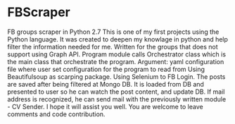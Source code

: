 # FBScraper
FB groups scraper in Python 2.7
This is one of my first projects using the Python language.
It was created to deepen my knowlage in python and help filter the information needed for me.
Written for the groups that does not support using Graph API.
Program module calls Orchestrator class which is the main class that orchestrate the program.
Argument: yaml configuration file where user set configuration for the program to read from
Using Beautifulsoup as scarping package. Using Selenium to FB Login.
The posts are saved after being filtered at Mongo DB. 
It is loaded from DB and presented to user so he can watch the post content, and update DB.
If mail address is recognized, he can send mail with the previously written module - CV Sender.
I hope it will assist you well. 
You are welcome to leave comments and code contribution.


